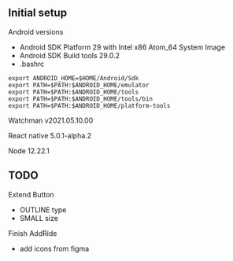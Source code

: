 
## Initial setup
Android versions
- Android SDK Platform 29 with Intel x86 Atom_64 System Image
- Android SDK Build tools 29.0.2
- .bashrc
```
export ANDROID_HOME=$HOME/Android/Sdk
export PATH=$PATH:$ANDROID_HOME/emulator
export PATH=$PATH:$ANDROID_HOME/tools
export PATH=$PATH:$ANDROID_HOME/tools/bin
export PATH=$PATH:$ANDROID_HOME/platform-tools
```

Watchman v2021.05.10.00

React native 5.0.1-alpha.2

Node 12.22.1


## TODO

Extend Button
- OUTLINE type
- SMALL size

Finish AddRide

- add icons from figma